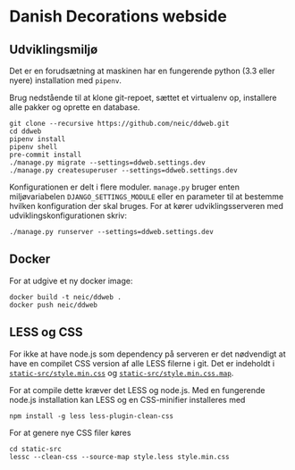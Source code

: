 # Danish Decorations webside

## Udviklingsmiljø

Det er en forudsætning at maskinen har en fungerende python (3.3 eller nyere)
installation med `pipenv`.

Brug nedstående til at klone git-repoet, sættet et virtualenv op, installere
alle pakker og oprette en database.

```shell
git clone --recursive https://github.com/neic/ddweb.git
cd ddweb
pipenv install
pipenv shell
pre-commit install
./manage.py migrate --settings=ddweb.settings.dev
./manage.py createsuperuser --settings=ddweb.settings.dev
```

Konfigurationen er delt i flere moduler. `manage.py` bruger enten
miljøvariabelen `DJANGO_SETTINGS_MODULE` eller en parameter til at bestemme
hvilken konfiguration der skal bruges. For at kører udviklingsserveren med
udviklingskonfigurationen skriv:

```shell
./manage.py runserver --settings=ddweb.settings.dev
```

## Docker
For at udgive et ny docker image:
```
docker build -t neic/ddweb .
docker push neic/ddweb
```

## LESS og CSS

For ikke at have node.js som dependency på serveren er det nødvendigt at have en
compilet CSS version af alle LESS filerne i git. Det er indeholdt i
[`static-src/style.min.css`](static-src/style.min.css) og
[`static-src/style.min.css.map`](static-src/style.min.css.map).

For at compile dette kræver det LESS og node.js. Med en fungerende node.js
installation kan LESS og en CSS-minifier installeres med
```shell
npm install -g less less-plugin-clean-css
```
For at genere nye CSS filer køres
```shell
cd static-src
lessc --clean-css --source-map style.less style.min.css
```

